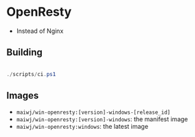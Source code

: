# OpenResty

- Instead of Nginx

## Building

``` powershell

./scripts/ci.ps1

```

## Images

- `maiwj/win-openresty:[version]-windows-[release_id]`
- `maiwj/win-openresty:[version]-windows`: the manifest image
- `maiwj/win-openresty:windows`: the latest image
